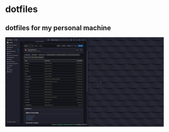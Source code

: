 # dotfiles
dotfiles for my personal machine
-

![image](https://github.com/Mr-Anubhav-pandey/dotfiles/blob/main/Pictures/Pictures/demo.gif)
